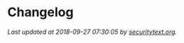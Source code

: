 # Changelog

_Last updated at 2018-09-27 07:30:05 by [securitytext.org](https://securitytext.org)._
